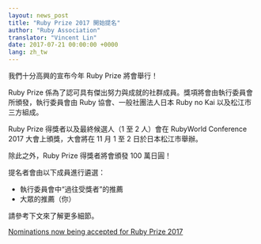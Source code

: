 ```yaml
---
layout: news_post
title: "Ruby Prize 2017 開始提名"
author: "Ruby Association"
translator: "Vincent Lin"
date: 2017-07-21 00:00:00 +0000
lang: zh_tw
---
```


我們十分高興的宣布今年 Ruby Prize 將會舉行！

Ruby Prize 係為了認可具有傑出努力與成就的社群成員。獎項將會由執行委員會所頒發，執行委員會由 Ruby 協會、一般社團法人日本 Ruby no Kai 以及松江市三方組成。

Ruby Prize 得獎者以及最終候選人（1 至 2 人）會在 RubyWorld Conference 2017 大會上頒獎，大會將在 11 月 1 至 2 日於日本松江市舉辦。

除此之外，Ruby Prize 得獎者將會頒發 100 萬日圓！

提名者會由以下成員進行遴選：

* 執行委員會中“過往受獎者”的推薦
* 大眾的推薦（你）

請參考下文來了解更多細節。

[Nominations now being accepted for Ruby Prize 2017](http://www.ruby.or.jp/rubyprize2017/about_en.html)
